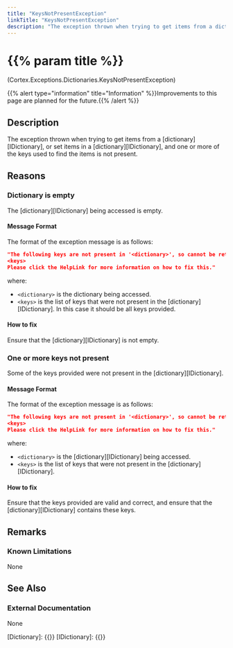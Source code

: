 ```yaml
---
title: "KeysNotPresentException"
linkTitle: "KeysNotPresentException"
description: "The exception thrown when trying to get items from a dictionary, or set items in a dictionary, and one or more of the keys used to find the items is not present."
---
```


# {{% param title %}}

<p class="namespace">(Cortex.Exceptions.Dictionaries.KeysNotPresentException)</p>
{{% alert type="information" title="Information" %}}Improvements to this page are planned for the future.{{% /alert %}}

## Description

The exception thrown when trying to get items from a [dictionary][IDictionary], or set items in a [dictionary][IDictionary], and one or more of the keys used to find the items is not present.

## Reasons

### Dictionary is empty

The [dictionary][IDictionary] being accessed is empty.

#### Message Format

The format of the exception message is as follows:

```json
"The following keys are not present in '<dictionary>', so cannot be retrieved because '<dictionary>' is empty.
<keys>
Please click the HelpLink for more information on how to fix this."
```

where:

* `<dictionary>` is the dictionary being accessed.
* `<keys>` is the list of keys that were not present in the [dictionary][IDictionary]. In this case it should be all keys provided.

#### How to fix

Ensure that the [dictionary][IDictionary] is not empty.

### One or more keys not present

Some of the keys provided were not present in the [dictionary][IDictionary].

#### Message Format

The format of the exception message is as follows:

```json
"The following keys are not present in '<dictionary>', so cannot be retrieved.
<keys>
Please click the HelpLink for more information on how to fix this."
```

where:

* `<dictionary>` is the [dictionary][IDictionary] being accessed.
* `<keys>` is the list of keys that were not present in the [dictionary][IDictionary].

#### How to fix

Ensure that the keys provided are valid and correct, and ensure that the [dictionary][IDictionary] contains these keys.

## Remarks

### Known Limitations

None

## See Also

### External Documentation

None

[Dictionary]: {{<url path="Cortex.Reference.DataTypes.Collections.Dictionary.MainDoc">}}
[IDictionary]: {{<url path="Cortex.Reference.DataTypes.Collections.IDictionary.MainDoc">}}
